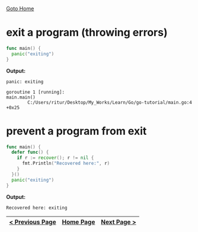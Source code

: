 [Goto Home](../README.md)

# exit a program (throwing errors)

```go
func main() {
  panic("exiting")
}
```

**Output:**

```
panic: exiting

goroutine 1 [running]:
main.main()
        C:/Users/ritur/Desktop/My_Works/Learn/Go/go-tutorial/main.go:4 +0x25
```

# prevent a program from exit

```go
func main() {
  defer func() {
    if r := recover(); r != nil {
      fmt.Println("Recovered here:", r)
    }
  }()
  panic("exiting")
}
```

**Output:**

```
Recovered here: exiting
```


| [< Previous Page](./json.md) | [Home Page](../README.md) | [Next Page >](./concurrency.md) |
|---|---|---|
